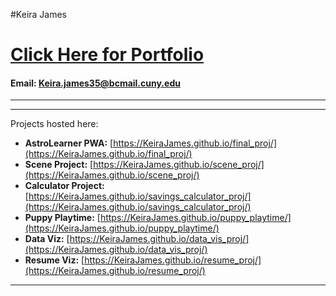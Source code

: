 

#Keira James 
# [Click Here for Portfolio](https://keirajames.github.io)
#### Email: Keira.james35@bcmail.cuny.edu
---

---

<!-- Tab Content Sections -->

<!-- ABOUT ME / HOME SECTION -->
<div id="about-me">

Projects hosted here:
*   **AstroLearner PWA:** [https://KeiraJames.github.io/final_proj/](https://KeiraJames.github.io/final_proj/)
*   **Scene Project:** [https://KeiraJames.github.io/scene_proj/](https://KeiraJames.github.io/scene_proj/)
*   **Calculator Project:** [https://KeiraJames.github.io/savings_calculator_proj/](https://KeiraJames.github.io/savings_calculator_proj/)
*   **Puppy Playtime:** [https://KeiraJames.github.io/puppy_playtime/](https://KeiraJames.github.io/puppy_playtime/)
*   **Data Viz:** [https://KeiraJames.github.io/data_vis_proj/](https://KeiraJames.github.io/data_vis_proj/)
*   **Resume Viz:** [https://KeiraJames.github.io/resume_proj/](https://KeiraJames.github.io/resume_proj/)

</div>

---
